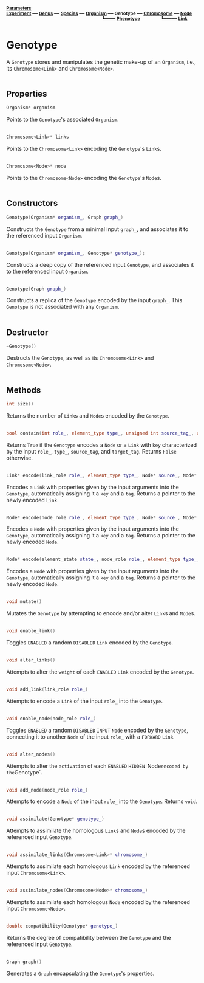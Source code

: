 <sub>**[Parameters](parameters.md)**</sub>  
<sub>**[Experiment](experiment.md)** ━━ **[Genus](genus.md)** ━━ **[Species](species.md)** ━━ **[Organism](organism.md)** ━━ **Genotype** ━━ **[Chromosome](chromosome.md)** ━━ **[Node](node.md)**</sub>  
&nbsp;&nbsp;&nbsp;&nbsp;&nbsp;&nbsp;&nbsp;&nbsp;&nbsp;&nbsp;&nbsp;&nbsp;&nbsp;&nbsp;&nbsp;&nbsp;&nbsp;&nbsp;&nbsp;&nbsp;&nbsp;&nbsp;&nbsp;&nbsp;&nbsp;&nbsp;&nbsp;&nbsp;&nbsp;&nbsp;&nbsp;&nbsp;&nbsp;&nbsp;&nbsp;&nbsp;&nbsp;&nbsp;&nbsp;&nbsp;&nbsp;&nbsp;&nbsp;&nbsp;&nbsp;&nbsp;&nbsp;&nbsp;&nbsp;&nbsp;&nbsp;&nbsp;&nbsp;&nbsp;&nbsp;&nbsp;&nbsp;&nbsp;&nbsp;&nbsp;&nbsp;&nbsp;&nbsp;
<sup>┗━━━━ **[Phenotype](phenotype.md)**</sup>
&nbsp;&nbsp;&nbsp;&nbsp;&nbsp;&nbsp;&nbsp;&nbsp;&nbsp;&nbsp;&nbsp;&nbsp;
<sup>┗━━━━━ **[Link](link.md)**</sup>  

# Genotype

A `Genotype` stores and manipulates the genetic make-up of an `Organism`, i.e., its `Chromosome<Link>` and `Chromosome<Node>`.  
&nbsp;


## Properties

```C++
Organism* organism
```

Points to the `Genotype`'s associated `Organism`.  
&nbsp;

```C++
Chromosome<Link>* links
```

Points to the `Chromosome<Link>` encoding the `Genotype`'s `Link`s.  
&nbsp;


```C++
Chromosome<Node>* node
```

Points to the `Chromosome<Node>` encoding the `Genotype`'s `Node`s.  
&nbsp;


## Constructors

```C++
Genotype(Organism* organism_, Graph graph_)
```

Constructs the `Genotype` from a minimal input `graph_`, and associates it to the referenced input `Organism`.    
&nbsp;


```C++
Genotype(Organism* organism_, Genotype* genotype_);
```

Constructs a deep copy of the referenced input `Genotype`, and associates it to the referenced input `Organism`.  
&nbsp;


```C++
Genotype(Graph graph_)
```

Constructs a replica of the `Genotype` encoded by the input `graph_`. This `Genotype` is not associated with any `Organism`.  
&nbsp;


## Destructor

```C++
~Genotype()
```

Destructs the `Genotype`, as well as its `Chromosome<Link>` and `Chromosome<Node>`.  
&nbsp;


## Methods

```C++
int size()
```

Returns the number of `Link`s and `Node`s encoded by the `Genotype`.  
&nbsp;


```C++
bool contain(int role_, element_type type_, unsigned int source_tag_, unsigned int target_tag_)
```

Returns `True` if the `Genotype` encodes a `Node` or a `Link` with `key` characterized by the input `role_`, `type_`, `source_tag`, and `target_tag`. Returns `False` otherwise.  
&nbsp;


```C++
Link* encode(link_role role_, element_type type_, Node* source_, Node* target_, double weight_)
```

Encodes a `Link` with properties given by the input arguments into the `Genotype`, automatically assigning it a `key` and a `tag`. Returns a pointer to the newly encoded `Link`.  
&nbsp;


```C++
Node* encode(node_role role_, element_type type_, Node* source_, Node* target_, node_activation activation_)
```

Encodes a `Node` with properties given by the input arguments into the `Genotype`, automatically assigning it a `key` and a `tag`. Returns a pointer to the newly encoded `Node`.  
&nbsp;


```C++
Node* encode(element_state state_, node_role role_, element_type type_, node_activation activation_, int x_, int y_)
```

Encodes a `Node` with properties given by the input arguments into the `Genotype`, automatically assigning it a `key` and a `tag`. Returns a pointer to the newly encoded `Node`.  
&nbsp;


```C++
void mutate()
```

Mutates the `Genotype` by attempting to encode and/or alter `Link`s and `Node`s.  
&nbsp;


```C++
void enable_link()
```

Toggles `ENABLED` a random `DISABLED` `Link` encoded by the `Genotype`.  
&nbsp;


```C++
void alter_links()
```

Attempts to alter the `weight` of each `ENABLED` `Link` encoded by the `Genotype`.  
&nbsp;


```C++
void add_link(link_role role_)
```

Attempts to encode a `Link` of the input `role_` into the `Genotype`.  
&nbsp;


```C++
void enable_node(node_role role_)
```

Toggles `ENABLED` a random `DISABLED` `INPUT` `Node` encoded by the `Genotype`, connecting it to another `Node` of the input `role_` with a `FORWARD` `Link`.  
&nbsp;


```C++
void alter_nodes()
```

Attempts to alter the `activation` of each `ENABLED` `HIDDEN `Node` encoded by the `Genotype`.  
&nbsp;


```C++
void add_node(node_role role_)
```

Attempts to encode a `Node` of the input `role_` into the `Genotype`. Returns `void`.  
&nbsp;


```C++
void assimilate(Genotype* genotype_)
```

Attempts to assimilate the homologous `Link`s and `Node`s encoded by the referenced input `Genotype`.  
&nbsp;


```C++
void assimilate_links(Chromosome<Link>* chromosome_)
```

Attempts to assimilate each homologous `Link` encoded by the referenced input `Chromosome<Link>`.  
&nbsp;


```C++
void assimilate_nodes(Chromosome<Node>* chromosome_)
```

Attempts to assimilate each homologous `Node` encoded by the referenced input `Chromosome<Node>`.  
&nbsp;


```C++
double compatibility(Genotype* genotype_)
```

Returns the degree of compatibility between the `Genotype` and the referenced input `Genotype`.  
&nbsp;


```C++
Graph graph()
```

Generates a `Graph` encapsulating the `Genotype`'s properties.  
&nbsp;
